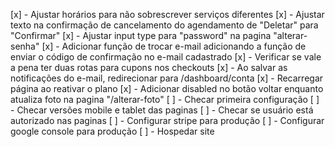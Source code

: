 [x] - Ajustar horários para não sobrescrever serviços diferentes
[x] - Ajustar texto na confirmação de cancelamento do agendamento de "Deletar" para "Confirmar"
[x] - Ajustar input type para "password" na pagina "alterar-senha"
[x] - Adicionar função de trocar e-mail adicionando a função de enviar o código de confirmação no e-mail cadastrado
[x] - Verificar se vale a pena ter duas rotas para cupons nos checkouts
[x] - Ao salvar as notificações do e-mail, redirecionar para /dashboard/conta
[x] - Recarregar página ao reativar o plano
[x] - Adicionar disabled no botão voltar enquanto atualiza foto na pagina "/alterar-foto"
[ ] - Checar primeira configuração
[ ] - Checar versões mobile e tablet das paginas
[ ] - Checar se usuário está autorizado nas paginas
[ ] - Configurar stripe para produção
[ ] - Configurar google console para produção
[ ] - Hospedar site
